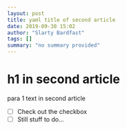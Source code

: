 ```yaml
---
layout: post
title: yaml title of second article
date: 2019-09-30 15:02
author: "Slarty Bardfast"
tags: []
summary: "no summary provided"
---
```


# h1 in second article

para 1 text in second article
- [ ] Check out the checkbox
- [ ] Still stuff to do...